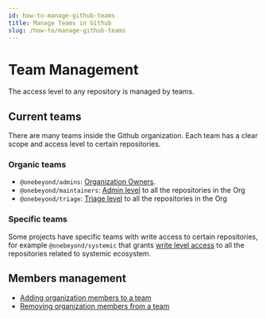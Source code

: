 ```yaml
---
id: how-to-manage-github-teams
title: Manage Teams in Github
slug: /how-to/manage-github-teams
---
```



# Team Management

The access level to any repository is managed by teams.

## Current teams

There are many teams inside the Github organization. Each team has a clear scope and access level to certain repositories.

### Organic teams

- `@onebeyond/admins`: [Organization Owners](https://docs.github.com/en/organizations/managing-peoples-access-to-your-organization-with-roles/roles-in-an-organization#organization-owners).
- `@onebeyond/maintainers`: [Admin level](https://docs.github.com/en/organizations/managing-user-access-to-your-organizations-repositories/repository-roles-for-an-organization#repository-roles-for-organizations) to all the repositories in the Org
- `@onebeyond/triage`: [Triage level](https://docs.github.com/en/organizations/managing-user-access-to-your-organizations-repositories/repository-roles-for-an-organization#repository-roles-for-organizations) to all the repositories in the Org


### Specific teams

Some projects have specific teams with write access to certain repositories, for example `@onebeyond/systemic` that grants [write level access](https://docs.github.com/en/organizations/managing-user-access-to-your-organizations-repositories/repository-roles-for-an-organization#repository-roles-for-organizations) to all the repositories related to systemic ecosystem.


## Members management

- [Adding organization members to a team](https://docs.github.com/en/organizations/organizing-members-into-teams/adding-organization-members-to-a-team)
- [Removing organization members from a team](https://docs.github.com/en/organizations/organizing-members-into-teams/removing-organization-members-from-a-team)